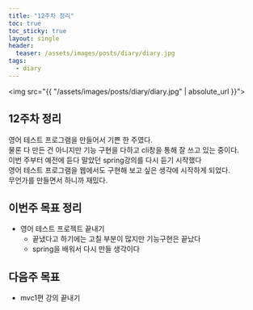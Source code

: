 ```yaml
---
title: "12주차 정리"
toc: true
toc_sticky: true
layout: single
header:
  teaser: /assets/images/posts/diary/diary.jpg
tags:
  - diary 
---
```


<img src="{{ "/assets/images/posts/diary/diary.jpg" | absolute_url }}">
## 12주차 정리
영어 테스트 프로그램을 만들어서 기쁜 한 주였다.<br>
물론 다 만든 건 아니지만 기능 구현을 다하고 cli창을 통해 잘 쓰고 있는 중이다.<br>
이번 주부터 예전에 듣다 말았던 spring강의를 다시 듣기 시작했다<br>
영어 테스트 프로그램을 웹에서도 구현해 보고 싶은 생각에 시작하게 되었다.<br>
무언가를 만들면서 하니까 재밌다. 

## 이번주 목표 정리
- 영어 테스트 프로젝트 끝내기
	- 끝냈다고 하기에는 고칠 부분이 많지만 기능구현은 끝났다
	- spring을 배워서 다시 만들 생각이다

## 다음주 목표
- mvc1편 강의 끝내기
